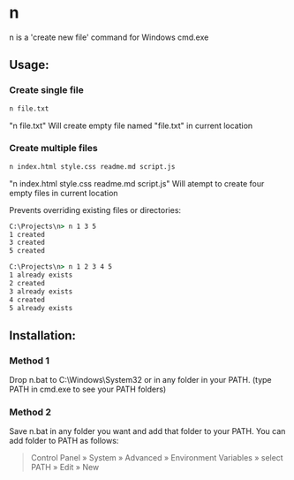# n
n is a 'create new file' command for Windows cmd.exe

## Usage:

### Create single file
```cmd
n file.txt
```
"n file.txt" Will create empty file named "file.txt" in current location

### Create multiple files
```cmd
n index.html style.css readme.md script.js
```
"n index.html style.css readme.md script.js" Will atempt to create four empty files in current location

Prevents overriding existing files or directories:
```cmd
C:\Projects\n> n 1 3 5
1 created
3 created
5 created

C:\Projects\n> n 1 2 3 4 5
1 already exists
2 created
3 already exists
4 created
5 already exists
```

## Installation:
### Method 1
Drop n.bat to C:\Windows\System32
or in any folder in your PATH. (type PATH in cmd.exe to see your PATH folders)
### Method 2
Save n.bat in any folder you want and add that folder to your PATH.
You can add folder to PATH as follows:
>Control Panel » System » Advanced » Environment Variables » select PATH » Edit » New
